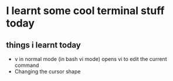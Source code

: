 # I learnt some cool terminal stuff today

## things i learnt today

- v in normal mode (in bash vi mode) opens vi to edit the current
command
- Changing the cursor shape
